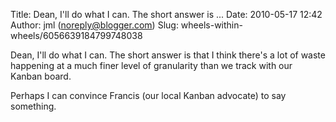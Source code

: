 Title: Dean, I&#39;ll do what I can. The short answer is ...
Date: 2010-05-17 12:42
Author: jml (noreply@blogger.com)
Slug: wheels-within-wheels/6056639184799748038

Dean, I'll do what I can. The short answer is that I think there's a lot
of waste happening at a much finer level of granularity than we track
with our Kanban board.  
  
Perhaps I can convince Francis (our local Kanban advocate) to say
something.

